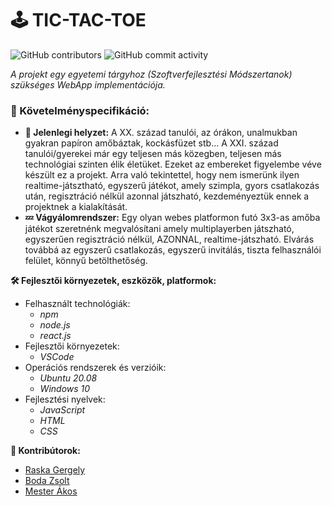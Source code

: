 
# **:joystick: TIC-TAC-TOE** 

![GitHub contributors](https://img.shields.io/github/contributors/wenjaze/Tic-Tac-Toe?color=green) ![GitHub commit activity](https://img.shields.io/github/commit-activity/w/wenjaze/Tic-Tac-Toe?color=green)

_A projekt egy egyetemi tárgyhoz (Szoftverfejlesztési Módszertanok) szükséges WebApp implementációja._

### :bookmark_tabs: Követelményspecifikáció:
- **:date: Jelenlegi helyzet:**
A XX. század tanulói, az órákon, unalmukban gyakran papíron amőbáztak, kockásfüzet stb... A XXI. század
tanulói/gyerekei már egy teljesen más közegben, teljesen más technológiai szinten élik életüket.
Ezeket az embereket figyelembe véve készült ez a projekt.
Arra való tekintettel, hogy nem ismerünk ilyen realtime-játsztható,
egyszerű játékot, amely szimpla, gyors csatlakozás után, regisztráció nélkül azonnal
játszható, kezdeményeztük ennek a projektnek a kialakítását.
- **:zzz: Vágyálomrendszer:**
Egy olyan webes platformon futó 3x3-as amőba játékot szeretnénk
megvalósítani amely multiplayerben játszható, egyszerűen regisztráció nélkül, AZONNAL,
realtime-játszható. Elvárás továbbá az egyszerű csatlakozás, egyszerű invitálás,
tiszta felhasználói felület, könnyű betölthetőség.

__:hammer_and_wrench: Fejlesztői környezetek, eszközök, platformok:__
  - Felhasznált technológiák:
    - _npm_
    - _node.js_
    - _react.js_
  - Fejlesztői környezetek:
    - _VSCode_
  - Operációs rendszerek és verzióik:  
    - _Ubuntu 20.08_
    - _Windows 10_
  - Fejlesztési nyelvek:
    - *JavaScript*
    - *HTML*
    - *CSS*

**:handshake: Kontribútorok:**
- [Raska Gergely](www.github.com/wenjaze)
- [Boda Zsolt](www.github.com/GTDiablo)
- [Mester Ákos](www.github.com/mesterakos963)
